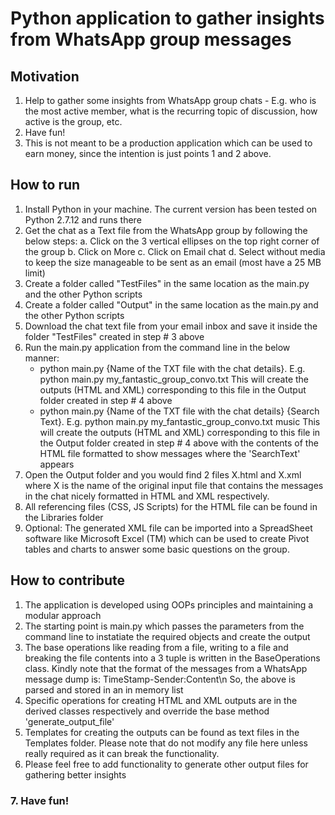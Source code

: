 # Python application to gather insights from WhatsApp group messages #

## Motivation ##
1. Help to gather some insights from WhatsApp group chats - E.g. who is the most active member, what is the recurring topic of discussion, how active is the group, etc.
2. Have fun!
3. This is not meant to be a production application which can be used to earn money, since the intention is just points 1 and 2 above.

## How to run ##
1. Install Python in your machine. The current version has been tested on Python 2.7.12 and runs there
2. Get the chat as a Text file from the WhatsApp group by following the below steps:
    a. Click on the 3 vertical ellipses on the top right corner of the group
    b. Click on More
    c. Click on Email chat
    d. Select without media to keep the size manageable to be sent as an email (most have a 25 MB limit)
3. Create a folder called "TestFiles" in the same location as the main.py and the other Python scripts
4. Create a folder called "Output" in the same location as the main.py and the other Python scripts
5. Download the chat text file from your email inbox and save it inside the folder "TestFiles" created in step # 3 above
6. Run the main.py application from the command line in the below manner:
    * python main.py {Name of the TXT file with the chat details}. E.g. python main.py my_fantastic_group_convo.txt
       This will create the outputs (HTML and XML) corresponding to this file in the Output folder created in step # 4 above
    * python main.py {Name of the TXT file with the chat details} {Search Text}. E.g. python main.py my_fantastic_group_convo.txt music
       This will create the outputs (HTML and XML) corresponding to this file in the Output folder created in step # 4 above with the contents of the HTML file formatted to show messages where the 'SearchText' appears
7. Open the Output folder and you would find 2 files X.html and X.xml where X is the name of the original input file that contains the messages in the chat nicely formatted in HTML and XML respectively.
8. All referencing files (CSS, JS Scripts) for the HTML file can be found in the Libraries folder
9. Optional: The generated XML file can be imported into a SpreadSheet software like Microsoft Excel (TM) which can be used to create Pivot tables and charts to answer some basic questions on the group.

## How to contribute ##
1. The application is developed using OOPs principles and maintaining a modular approach
2. The starting point is main.py which passes the parameters from the command line to instatiate the required objects and create the output
3. The base operations like reading from a file, writing to a file and breaking the file contents into a 3 tuple is written in the BaseOperations class.
   Kindly note that the format of the messages from a WhatsApp message dump is:
   TimeStamp-Sender:Content\n
   So, the above is parsed and stored in an in memory list
4. Specific operations for creating HTML and XML outputs are in the derived classes respectively and override the base method 'generate_output_file'
5. Templates for creating the outputs can be found as text files in the Templates folder. Please note that do not modify any file here unless really required as it can break the functionality.
6. Please feel free to add functionality to generate other output files for gathering better insights
### 7. Have fun! ###